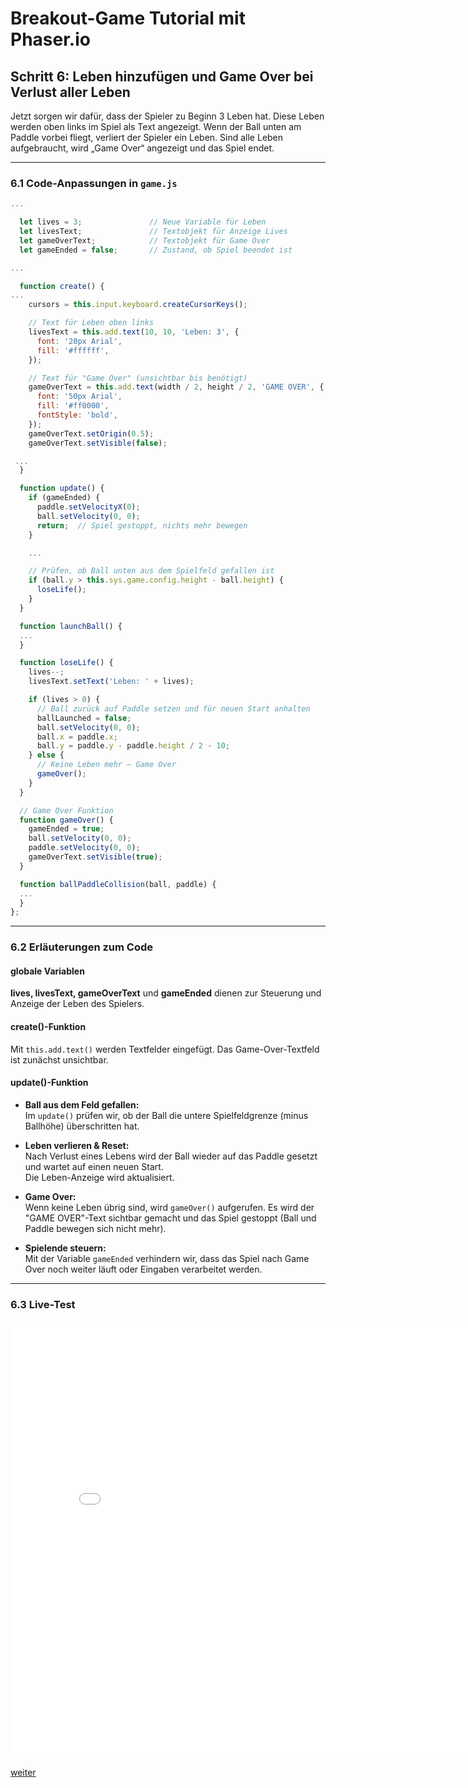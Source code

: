 # Breakout-Game Tutorial mit Phaser.io

## Schritt 6: Leben hinzufügen und Game Over bei Verlust aller Leben

Jetzt sorgen wir dafür, dass der Spieler zu Beginn 3 Leben hat. Diese Leben werden oben links im Spiel als Text angezeigt. Wenn der Ball unten am Paddle vorbei fliegt, verliert der Spieler ein Leben. Sind alle Leben aufgebraucht, wird „Game Over“ angezeigt und das Spiel endet.

---

### 6.1 Code-Anpassungen in `game.js`

```js
...

  let lives = 3;               // Neue Variable für Leben
  let livesText;               // Textobjekt für Anzeige Lives
  let gameOverText;            // Textobjekt für Game Over
  let gameEnded = false;       // Zustand, ob Spiel beendet ist

...

  function create() {
...
    cursors = this.input.keyboard.createCursorKeys();

    // Text für Leben oben links
    livesText = this.add.text(10, 10, 'Leben: 3', {
      font: '20px Arial',
      fill: '#ffffff',
    });

    // Text für "Game Over" (unsichtbar bis benötigt)
    gameOverText = this.add.text(width / 2, height / 2, 'GAME OVER', {
      font: '50px Arial',
      fill: '#ff0000',
      fontStyle: 'bold',
    });
    gameOverText.setOrigin(0.5);
    gameOverText.setVisible(false);

 ...
  }

  function update() {
    if (gameEnded) {
      paddle.setVelocityX(0);
      ball.setVelocity(0, 0);
      return;  // Spiel gestoppt, nichts mehr bewegen
    }

    ...

    // Prüfen, ob Ball unten aus dem Spielfeld gefallen ist
    if (ball.y > this.sys.game.config.height - ball.height) {
      loseLife();
    }
  }

  function launchBall() {
  ...
  }

  function loseLife() {
    lives--;
    livesText.setText('Leben: ' + lives);

    if (lives > 0) {
      // Ball zurück auf Paddle setzen und für neuen Start anhalten
      ballLaunched = false;
      ball.setVelocity(0, 0);
      ball.x = paddle.x;
      ball.y = paddle.y - paddle.height / 2 - 10;
    } else {
      // Keine Leben mehr – Game Over
      gameOver();
    }
  }

  // Game Over Funktion
  function gameOver() {
    gameEnded = true;
    ball.setVelocity(0, 0);
    paddle.setVelocity(0, 0);
    gameOverText.setVisible(true);
  }

  function ballPaddleCollision(ball, paddle) {
  ...
  }
};

```

---

### 6.2 Erläuterungen zum Code
#### globale Variablen  
**lives, livesText, gameOverText** und **gameEnded** dienen zur Steuerung und Anzeige der Leben des Spielers.

#### create()-Funktion
  Mit `this.add.text()` werden Textfelder eingefügt. Das Game-Over-Textfeld ist zunächst unsichtbar.

#### update()-Funktion
- **Ball aus dem Feld gefallen:**  
  Im `update()` prüfen wir, ob der Ball die untere Spielfeldgrenze (minus Ballhöhe) überschritten hat.

- **Leben verlieren & Reset:**  
  Nach Verlust eines Lebens wird der Ball wieder auf das Paddle gesetzt und wartet auf einen neuen Start.  
  Die Leben-Anzeige wird aktualisiert.

- **Game Over:**  
  Wenn keine Leben übrig sind, wird `gameOver()` aufgerufen. Es wird der "GAME OVER"-Text sichtbar gemacht und das Spiel gestoppt (Ball und Paddle bewegen sich nicht mehr).

- **Spielende steuern:**  
  Mit der Variable `gameEnded` verhindern wir, dass das Spiel nach Game Over noch weiter läuft oder Eingaben verarbeitet werden.

---

### 6.3 Live-Test

<iframe 
  src="05Leben/index.html" 
  width="820" 
  height="700" 
  frameborder="0" 
  sandbox="allow-scripts allow-same-origin">
</iframe>

[weiter](06Bricks.html)  
